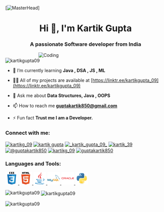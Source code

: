 [![MasterHead](https://c8.alamy.com/comp/2AH77DH/computer-programming-word-concepts-banner-coding-and-computer-science-software-and-app-development-presentation-isolated-lettering-typography-idea-2AH77DH.jpg)]
<h1 align="center">Hi 👋, I'm Kartik Gupta</h1>
<h3 align="center">A passionate Software developer from India</h3>
<img align="right" alt="Coding" width="400" src="https://cdn.dribbble.com/users/1162077/screenshots/3848914/programmer.gif">

<p align="left"> <img src="https://komarev.com/ghpvc/?username=kartikgupta09&label=Profile%20views&color=0e75b6&style=flat" alt="kartikgupta09" /> </p>

- 🌱 I’m currently learning **Java , DSA , JS , ML**

- 👨‍💻 All of my projects are available at [https://linktr.ee/kartikgupta_09](https://linktr.ee/kartikgupta_09)

- 💬 Ask me about **Data Structures, Java , OOPS**

- 📫 How to reach me **guptakartik850@gmail.com**

- ⚡ Fun fact **Trust me I am a Developer.**

<h3 align="left">Connect with me:</h3>
<p align="left">
<a href="https://twitter.com/kartikg_09" target="blank"><img align="center" src="https://raw.githubusercontent.com/rahuldkjain/github-profile-readme-generator/master/src/images/icons/Social/twitter.svg" alt="kartikg_09" height="30" width="40" /></a>
<a href="https://linkedin.com/in/kartik gupta" target="blank"><img align="center" src="https://raw.githubusercontent.com/rahuldkjain/github-profile-readme-generator/master/src/images/icons/Social/linked-in-alt.svg" alt="kartik gupta" height="30" width="40" /></a>
<a href="https://instagram.com/_kartik_gupta_09_" target="blank"><img align="center" src="https://raw.githubusercontent.com/rahuldkjain/github-profile-readme-generator/master/src/images/icons/Social/instagram.svg" alt="_kartik_gupta_09_" height="30" width="40" /></a>
<a href="https://www.codechef.com/users/kartik_39" target="blank"><img align="center" src="https://cdn.jsdelivr.net/npm/simple-icons@3.1.0/icons/codechef.svg" alt="kartik_39" height="30" width="40" /></a>
<a href="https://www.hackerrank.com/@guptakartik850" target="blank"><img align="center" src="https://raw.githubusercontent.com/rahuldkjain/github-profile-readme-generator/master/src/images/icons/Social/hackerrank.svg" alt="@guptakartik850" height="30" width="40" /></a>
<a href="https://www.leetcode.com/kartikg_09" target="blank"><img align="center" src="https://raw.githubusercontent.com/rahuldkjain/github-profile-readme-generator/master/src/images/icons/Social/leet-code.svg" alt="kartikg_09" height="30" width="40" /></a>
<a href="https://auth.geeksforgeeks.org/user/guptakartik850" target="blank"><img align="center" src="https://raw.githubusercontent.com/rahuldkjain/github-profile-readme-generator/master/src/images/icons/Social/geeks-for-geeks.svg" alt="guptakartik850" height="30" width="40" /></a>
</p>

<h3 align="left">Languages and Tools:</h3>
<p align="left"> <a href="https://www.w3schools.com/css/" target="_blank" rel="noreferrer"> <img src="https://raw.githubusercontent.com/devicons/devicon/master/icons/css3/css3-original-wordmark.svg" alt="css3" width="40" height="40"/> </a> <a href="https://www.w3.org/html/" target="_blank" rel="noreferrer"> <img src="https://raw.githubusercontent.com/devicons/devicon/master/icons/html5/html5-original-wordmark.svg" alt="html5" width="40" height="40"/> </a> <a href="https://www.java.com" target="_blank" rel="noreferrer"> <img src="https://raw.githubusercontent.com/devicons/devicon/master/icons/java/java-original.svg" alt="java" width="40" height="40"/> </a> <a href="https://www.mysql.com/" target="_blank" rel="noreferrer"> <img src="https://raw.githubusercontent.com/devicons/devicon/master/icons/mysql/mysql-original-wordmark.svg" alt="mysql" width="40" height="40"/> </a> <a href="https://www.oracle.com/" target="_blank" rel="noreferrer"> <img src="https://raw.githubusercontent.com/devicons/devicon/master/icons/oracle/oracle-original.svg" alt="oracle" width="40" height="40"/> </a> <a href="https://www.python.org" target="_blank" rel="noreferrer"> <img src="https://raw.githubusercontent.com/devicons/devicon/master/icons/python/python-original.svg" alt="python" width="40" height="40"/> </a> </p>

<p><img align="left" src="https://github-readme-stats.vercel.app/api/top-langs?username=kartikgupta09&show_icons=true&locale=en&layout=compact" alt="kartikgupta09" /></p>

<p>&nbsp;<img align="center" src="https://github-readme-stats.vercel.app/api?username=kartikgupta09&show_icons=true&locale=en" alt="kartikgupta09" /></p>

<p><img align="center" src="https://github-readme-streak-stats.herokuapp.com/?user=kartikgupta09&" alt="kartikgupta09" /></p>
